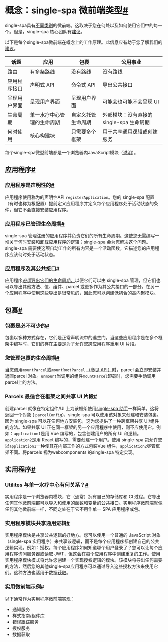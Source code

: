 # 概念：single-spa 微前端类型[#](https://single-spa.js.org/docs/module-types#concept-single-spa-microfrontend-types)

single-spa具有[不同类别](https://single-spa.js.org/docs/microfrontends-concept/#types-of-microfrontends)的微前端。这取决于您在何处以及如何使用它们中的每一个。但是，single-spa 核心团队有[建议](https://single-spa.js.org/docs/recommended-setup/#applications-versus-parcels-versus-utility-modules)。

以下是每个single-spa微前端在概念上的工作原理。此信息应有助于您了解我们的[建议](https://single-spa.js.org/docs/recommended-setup/#applications-versus-parcels-versus-utility-modules)。

| 话题         | 应用                       | 包裹               | 公用事业                                 |
| ------------ | -------------------------- | ------------------ | ---------------------------------------- |
| 路由         | 有多条路线                 | 没有路线           | 没有路线                                 |
| 应用程序接口 | 声明式 API                 | 命令式 API         | 导出公共接口                             |
| 呈现用户界面 | 呈现用户界面               | 呈现用户界面       | 可能会也可能不会呈现 UI                  |
| 生命周期     | 单一水疗中心管理的生命周期 | 自定义托管生命周期 | 外部模块：没有直接的 single-spa 生命周期 |
| 何时使用     | 核心构建块                 | 只需要多个框架     | 用于共享通用逻辑或创建服务               |

每个single-spa微型前端都是一个浏览器内JavaScript模块（[说明](https://single-spa.js.org/docs/recommended-setup#in-browser-versus-build-time-modules)）。

## 应用程序[#](https://single-spa.js.org/docs/module-types#applications)

### 应用程序是声明性的[#](https://single-spa.js.org/docs/module-types#applications-are-declarative)

应用程序使用称为的声明性API `registerApplication`。您的 single-spa 配置（有时也称为根配置）提前定义应用程序并定义每个应用程序处于活动状态的条件，但它不会直接安装应用程序。

### 应用程序已管理生命周期[#](https://single-spa.js.org/docs/module-types#applications-have-managed-lifecycles)

single-spa 管理注册的应用程序并负责它们的所有生命周期。这使您无需编写一堆关于何时安装和卸载应用程序的逻辑；single-spa 会为您解决这个问题。single-spa 需要使这项自动工作的所有内容是一个活动函数，它描述您的应用程序应该何时处于活动状态。

### 应用程序及其公共接口[#](https://single-spa.js.org/docs/module-types#applications-and-their-public-interface)

应用程序[*必须*导出它们的生命周期，](https://single-spa.js.org/docs/building-applications#registered-application-lifecycle)以便它们可以由 single-spa 管理，但它们也可以导出其他方法、值、组件、parcel 或更多作为其公共接口的一部分。在另一个应用程序中使用这些导出是很常见的，因此您可以创建低耦合的高内聚模块。

## 包裹[#](https://single-spa.js.org/docs/module-types#parcels)

### 包裹是必不可少的[#](https://single-spa.js.org/docs/module-types#parcels-are-imperative)

包裹以多种方式存在，它们是正常声明流中的逃生门。当这些应用程序是在多个框架中编写时，它们的存在主要是为了允许您跨应用程序重用 UI 片段。

### 您管理包裹的生命周期[#](https://single-spa.js.org/docs/module-types#you-manage-the-lifecycles-of-parcels)

当您调用`mountParcel`或`mountRootParcel` [（参见 API）时](https://single-spa.js.org/docs/parcels-api)，parcel 会立即安装并返回parcel 对象。`unmount`当调用的组件`mountParcel`卸载时，您需要手动调用parcel上的方法。

### Parcels 最适合在框架之间共享 UI 片段[#](https://single-spa.js.org/docs/module-types#parcels-are-best-suited-for-sharing-pieces-of-ui-between-frameworks)

创建parcel 就像在特定组件/UI 上为该框架使用[single-spa 助手](https://single-spa.js.org/docs/ecosystem#help-for-frameworks)一样简单。这将返回一个对象 ( `parcelConfig`)，single-spa 可以使用该对象来创建和安装包裹。因为 single-spa 可以在任何地方安装包，这为您提供了一种跨框架共享 UI/组件的方法。如果共享 UI 正在同一框架的另一个应用程序中使用，则不应使用它。例如：`application1`是用 Vue 编写的，包含创建用户的所有 UI 和逻辑。`application2`是用 React 编写的，需要创建一个用户。使用 single-spa 包允许您以`application1`一种使其在内部工作的方式包装Vue 组件，`application2`尽管框架不同。将parcels 视为webcomponents 的single-spa 特定实现。

## 实用程序[#](https://single-spa.js.org/docs/module-types#utilities)

### Utilites 与单一水疗中心有何关系？[#](https://single-spa.js.org/docs/module-types#how-do-utilites-relate-to-single-spa)

实用程序是一个浏览器内模块，它（通常）拥有自己的存储库和 CI 过程。它导出任何其他微前端都可以导入和使用的函数和变量的公共接口。实用程序微前端就像任何其他微前端一样，不同之处在于它不用作单一 SPA 应用程序或包。

### 实用程序模块共享通用逻辑[#](https://single-spa.js.org/docs/module-types#utility-modules-share-common-logic)

实用程序模块是共享公共逻辑的好地方。您可以使用一个普通的 JavaScript 对象（single-spa 实用程序）来共享该逻辑，而不是每个应用程序都创建自己的公共逻辑实现。例如：授权。每个应用程序如何知道哪个用户登录了？您可以让每个应用程序询问服务器或读取 JWT，但这会在每个应用程序中创建重复的工作。使用实用程序模块模式将允许您创建一个实现授权逻辑的模块。该模块将导出任何需要的方法，然后您的其他single-spa应用程序可以通过导入这些授权方法来使用它们。这种方法也适用于数据[获取](https://single-spa.js.org/docs/recommended-setup#api-data)。

### 实用微前端示例[#](https://single-spa.js.org/docs/module-types#examples-of-utility-microfrontends)

以下通常作为实用程序微前端实现：

- 通知服务
- 样式指南/组件库
- 错误跟踪服务
- 授权服务
- 数据获取